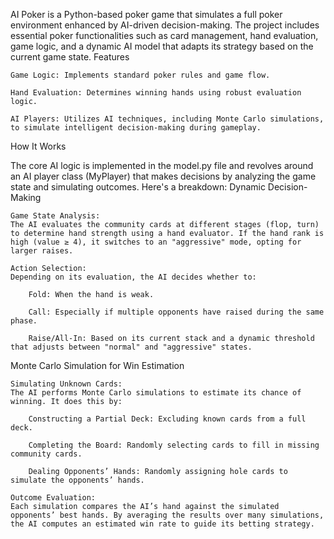 AI Poker is a Python-based poker game that simulates a full poker environment enhanced by AI-driven decision-making. The project includes essential poker functionalities such as card management, hand evaluation, game logic, and a dynamic AI model that adapts its strategy based on the current game state.
Features

    Game Logic: Implements standard poker rules and game flow.

    Hand Evaluation: Determines winning hands using robust evaluation logic.

    AI Players: Utilizes AI techniques, including Monte Carlo simulations, to simulate intelligent decision-making during gameplay.

How It Works

The core AI logic is implemented in the model.py file and revolves around an AI player class (MyPlayer) that makes decisions by analyzing the game state and simulating outcomes. Here's a breakdown:
Dynamic Decision-Making

    Game State Analysis:
    The AI evaluates the community cards at different stages (flop, turn) to determine hand strength using a hand evaluator. If the hand rank is high (value ≥ 4), it switches to an "aggressive" mode, opting for larger raises.

    Action Selection:
    Depending on its evaluation, the AI decides whether to:

        Fold: When the hand is weak.

        Call: Especially if multiple opponents have raised during the same phase.

        Raise/All-In: Based on its current stack and a dynamic threshold that adjusts between "normal" and "aggressive" states.

Monte Carlo Simulation for Win Estimation

    Simulating Unknown Cards:
    The AI performs Monte Carlo simulations to estimate its chance of winning. It does this by:

        Constructing a Partial Deck: Excluding known cards from a full deck.

        Completing the Board: Randomly selecting cards to fill in missing community cards.

        Dealing Opponents’ Hands: Randomly assigning hole cards to simulate the opponents’ hands.

    Outcome Evaluation:
    Each simulation compares the AI’s hand against the simulated opponents’ best hands. By averaging the results over many simulations, the AI computes an estimated win rate to guide its betting strategy.
